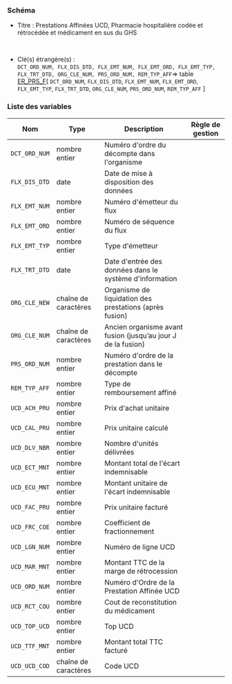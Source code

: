 ### Schéma


- Titre : Prestations Affinées UCD, Pharmacie hospitalière codée et rétrocédée et médicament en sus du GHS
<br />



- Clé(s) étrangère(s) : <br />
`DCT_ORD_NUM, FLX_DIS_DTD, FLX_EMT_NUM, FLX_EMT_ORD, FLX_EMT_TYP, FLX_TRT_DTD, ORG_CLE_NUM, PRS_ORD_NUM, REM_TYP_AFF`=> table [ER_PRS_F](/tables/ER_PRS_F)[ `DCT_ORD_NUM`, `FLX_DIS_DTD`, `FLX_EMT_NUM`, `FLX_EMT_ORD`, `FLX_EMT_TYP`, `FLX_TRT_DTD`, `ORG_CLE_NUM`, `PRS_ORD_NUM`, `REM_TYP_AFF` ]<br />

 
### Liste des variables

Nom | Type | Description | Règle de gestion
-|-|-|-
`DCT_ORD_NUM`| nombre entier |Numéro d'ordre du décompte dans l'organisme||
`FLX_DIS_DTD`| date |Date de mise à disposition des données||
`FLX_EMT_NUM`| nombre entier |Numéro d'émetteur du flux||
`FLX_EMT_ORD`| nombre entier |Numéro de séquence du flux||
`FLX_EMT_TYP`| nombre entier |Type d'émetteur||
`FLX_TRT_DTD`| date |Date d'entrée des données dans le système d'information||
`ORG_CLE_NEW`| chaîne de caractères |Organisme de liquidation des prestations (après fusion)||
`ORG_CLE_NUM`| chaîne de caractères |Ancien organisme avant fusion (jusqu’au jour J de la fusion)||
`PRS_ORD_NUM`| nombre entier |Numéro d'ordre de la prestation dans le décompte||
`REM_TYP_AFF`| nombre entier |Type de remboursement affiné||
`UCD_ACH_PRU`| nombre entier |Prix d'achat unitaire||
`UCD_CAL_PRU`| nombre entier |Prix unitaire calculé||
`UCD_DLV_NBR`| nombre entier |Nombre d'unités délivrées||
`UCD_ECT_MNT`| nombre entier |Montant total de l'écart indemnisable||
`UCD_ECU_MNT`| nombre entier |Montant unitaire de l'écart indemnisable||
`UCD_FAC_PRU`| nombre entier |Prix unitaire facturé||
`UCD_FRC_COE`| nombre entier |Coefficient de fractionnement||
`UCD_LGN_NUM`| nombre entier |Numéro de ligne UCD||
`UCD_MAR_MNT`| nombre entier |Montant TTC de la marge de rétrocession||
`UCD_ORD_NUM`| nombre entier |Numéro d'Ordre de la Prestation Affinée UCD||
`UCD_RCT_COU`| nombre entier |Cout de reconstitution du médicament||
`UCD_TOP_UCD`| nombre entier |Top UCD||
`UCD_TTF_MNT`| nombre entier |Montant total TTC facturé||
`UCD_UCD_COD`| chaîne de caractères |Code UCD||